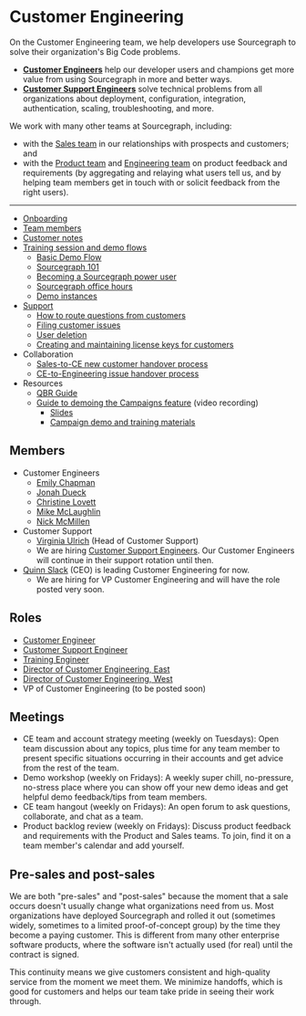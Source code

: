 # Customer Engineering

On the Customer Engineering team, we help developers use Sourcegraph to solve their organization's Big Code problems. 

- [**Customer Engineers**](https://jobs.lever.co/sourcegraph/3ede0606-7a86-45d4-a627-e8cbae7a1a57) help our developer users and champions get more value from using Sourcegraph in more and better ways.
- [**Customer Support Engineers**](https://jobs.lever.co/sourcegraph/d58a382e-0c20-4dec-9657-63f164ec703a) solve technical problems from all organizations about deployment, configuration, integration, authentication, scaling, troubleshooting, and more. <!-- Example: A Customer Support Engineer might help a customer get perfect cross-repository code intelligence set up for all of their code so they have joyful and more effective code reviews. -->

We work with many other teams at Sourcegraph, including:

- with the [Sales team](../sales/index.md) in our relationships with prospects and customers; and
- with the [Product team](../product/index.md) and [Engineering team](../engineering/index.md) on product feedback and requirements (by aggregating and relaying what users tell us, and by helping team members get in touch with or solicit feedback from the right users).

---

* [Onboarding](onboarding.md)
* [Team members](#members)
* [Customer notes](customer-notes.md)
* [Training session and demo flows](training.md)
	* [Basic Demo Flow](comprehensive-demo-script.md)
	* [Sourcegraph 101](training.md#sourcegraph-101-standard-demo-flow)
	* [Becoming a Sourcegraph power user](training.md#becoming-a-sourcegraph-power-user)
	* [Sourcegraph office hours](training.md#sourcegraph-office-hours)
  * [Demo instances](demo_instances.md)
* [Support](support.md)
	* [How to route questions from customers](routing_questions.md)
	* [Filing customer issues](customer_issues.md)
	* [User deletion](delete_users_guide.md)
	* [Creating and maintaining license keys for customers](license_keys.md)
* Collaboration
	* [Sales-to-CE new customer handover process](../sales/sales_to_ce_handover.md)
	* [CE-to-Engineering issue handover process](ce_to_eng_handover.md)
* Resources
  * [QBR Guide](qbr_guide.md)
  * [Guide to demoing the Campaigns feature](https://drive.google.com/drive/folders/18Sa_NpsVRvVV8MIvuXyoDEinpEf8fbGn) (video recording)
    * [Slides](https://docs.google.com/presentation/d/1niZBMhHKWJT1-n_ExSbYIRD51vcubrWwQm-Tc5EZo8s/edit#slide=id.g7d2aea8729_0_0)
    * [Campaign demo and training materials](https://docs.google.com/document/d/1xQxhdGaudydOn5nBGIG91F6Z4VR4NwBfuKFvgbmCjJo/edit?usp=drive_web&ouid=107037782400977645523)


## Members

<!-- Alphabetically, by surname. -->

- Customer Engineers
  - [Emily Chapman](../../company/team/index.md#emily-chapman-she-her)
  - [Jonah Dueck](../../company/team/index.md#jonah-dueck-he-him)
  - [Christine Lovett](../../company/team/index.md#christine-lovett-she-her)
  - [Mike McLaughlin](../../company/team/index.md#mike-mclaughlin-he-him)
  - [Nick McMillen](../../company/team/index.md#nick-mcmillen-he-him)
- Customer Support
  - [Virginia Ulrich](../../company/team/index.md#virginia-ulrich-she-her) (Head of Customer Support)
  - We are hiring [Customer Support Engineers](https://jobs.lever.co/sourcegraph/d58a382e-0c20-4dec-9657-63f164ec703a). Our Customer Engineers will continue in their support rotation until then.
- [Quinn Slack](../../company/team/index.md#quinn-slack) (CEO) is leading Customer Engineering for now.
  - We are hiring for VP Customer Engineering and will have the role posted very soon.

## Roles

- [Customer Engineer](https://jobs.lever.co/sourcegraph/3ede0606-7a86-45d4-a627-e8cbae7a1a57)
- [Customer Support Engineer](https://jobs.lever.co/sourcegraph/d58a382e-0c20-4dec-9657-63f164ec703a)
- [Training Engineer](https://jobs.lever.co/sourcegraph/7aae60bb-228f-4e48-89f8-d16646aa4642)
- [Director of Customer Engineering, East](https://jobs.lever.co/sourcegraph/82f595d8-9a88-40f6-b84a-b243c58754f0)
- [Director of Customer Engineering, West](https://jobs.lever.co/sourcegraph/cb233f84-da0e-4c1d-8a75-c86e265609b1)
- VP of Customer Engineering (to be posted soon)

## Meetings

- CE team and account strategy meeting (weekly on Tuesdays): Open team discussion about any topics, plus time for any team member to present specific situations occurring in their accounts and get advice from the rest of the team.
- Demo workshop (weekly on Fridays): A weekly super chill, no-pressure, no-stress place where you can show off your new demo ideas and get helpful demo feedback/tips from team members.
- CE team hangout (weekly on Fridays): An open forum to ask questions, collaborate, and chat as a team.
- Product backlog review (weekly on Fridays): Discuss product feedback and requirements with the Product and Sales teams. To join, find it on a team member's calendar and add yourself.

## Pre-sales and post-sales

We are both "pre-sales" and "post-sales" because the moment that a sale occurs doesn't usually change what organizations need from us. Most organizations have deployed Sourcegraph and rolled it out (sometimes widely, sometimes to a limited proof-of-concept group) by the time they become a paying customer. This is different from many other enterprise software products, where the software isn't actually used (for real) until the contract is signed.

This continuity means we give customers consistent and high-quality service from the moment we meet them. We minimize handoffs, which is good for customers and helps our team take pride in seeing their work through.
